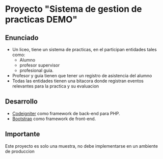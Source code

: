 # Proyecto "Sistema de gestion de practicas DEMO"
## Enunciado
* Un liceo, tiene un sistema de practicas, en el participan entidades tales como: 
  * Alumno 
  * profesor supervisor
  * profesional guia.
* Profesor y guia tienen que tener un registro de asistencia del alumno
* Todas las entidades tienen una bitacora donde registran eventos relevantes para la practica y su evaluacion

## Desarrollo
* [Codeigniter](https://codeigniter.com/) como framework de back-end para PHP.
* [Bootstrap](https://getbootstrap.com/) como framework de front-end.

## Importante
Este proyecto es solo una muestra, no debe implementarse en un ambiente de produccion